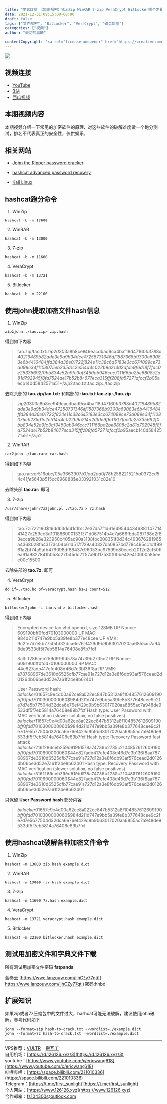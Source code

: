 ```yaml
---
title: "第033期 【加密解密】WinZip WinRAR 7-zip VeraCrypt BitLocker哪个才是最强的文件加密软件？最强最弱差距3000倍？不服跑个分！"
date: 2021-12-31T09:15:00+08:00
draft: false
tags: ["文件解密", "BitLocker", "VeraCrypt", "磁盘加密"]
categories: ["视频"]
author: "最初的晨曦"

contentCopyright: '<a rel="license noopener" href="https://creativecommons.org/licenses/by-nc-sa/4.0/deed.zh" target="_blank">本文章采用 CC BY-NC-SA 4.0 许可协议</a>'
---
```


![](../../images/033/0.jpg)
	
## 视频连接
- [YouTube](https://www.youtube.com/watch?v=y8p-Jj3yKOs)
- [B站](https://www.bilibili.com/video/BV1bq4y117f5/)
- [西瓜视频](https://www.ixigua.com/7047885231499510280)

## 本期视频内容

本期视频介绍一下常见的加密软件的原理，对这些软件的破解难度做一个跑分测试，排名不代表真正的安全性，仅供娱乐。

## 相关网站

- [John the Ripper password cracker](https://www.openwall.com/john/)

- [hashcat advanced password recovery](https://hashcat.net/hashcat/)

- [Kali Linux](https://www.kali.org/)

## hashcat跑分命令

1. WinZip

`hashcat -b -m 13600`

2. WinRAR

`hashcat -b -m 13000`

3. 7-zip

`hashcat -b -m 11600`

4. VeraCrypt

`hashcat -b -m 13721`

5. Bitlocker

`hashcat -b -m 22100`

## 使用john提取加密文件hash信息

1. WinZip

`zip2john ./tao.zip> zip.hash`

得到如下内容

>tao.zip/tao.txt:$zip2$*0*3*0*3a8b8ce949eacdbad9ca4baf18d47160*b378*8d*40219489b82ade3e9a9b34dce47258731346df1587368b9300a69083e6b4416484ffd384a36e01722f824e11c38c6d5183e3cc674099ce73a099e34f1108075eb235d1c2e514d4c022b9a214d2dfde9f6d18f7fac0e25335692f0bb834e52a9fc3af3450ab946cac711166ba2be6808c2a81d792945f8fa7524de17b52b84677eca315fff208fa57271afccf2b*95aecb140d5842571a51*$/zip2$:tao.txt:tao.zip:./tao.zip

去除头部的 **tao.zip/tao.txt:** 和尾部的 **:tao.txt:tao.zip:./tao.zip**

>$zip2$*0*3*0*3a8b8ce949eacdbad9ca4baf18d47160*b378*8d*40219489b82ade3e9a9b34dce47258731346df1587368b9300a69083e6b4416484ffd384a36e01722f824e11c38c6d5183e3cc674099ce73a099e34f1108075eb235d1c2e514d4c022b9a214d2dfde9f6d18f7fac0e25335692f0bb834e52a9fc3af3450ab946cac711166ba2be6808c2a81d792945f8fa7524de17b52b84677eca315fff208fa57271afccf2b*95aecb140d5842571a51*$/zip2$

2. WinRAR

`rar2john ./tao.rar> rar.hash`


得到如下内容
>tao.rar:$rar5$16$abcf05e3663907b0faa2aa0f78b25822$15$21ba0372cd54c41fe5643b515cc69688$8$e030921031c82e10

去除头部 **tao.rar:** 即可

3. 7-zip

`/usr/share/john/7z2john.pl ./tao.7z > 7z.hash`

得到如下内容
>tao.7z:$7z$2$19$0$$16$ddb3dd41c1b1c2e37da7f1d61e495444$3468811477$144$142$7c259ec3d101866000133f371d067514b4c7a666fbda087188d2f83ecca9b26e323950c405ad90a8188fbc208351f0d34c493676281965a4368028fa43173c04b61d517f729a40327da08574d778c495cc1c1f9961a2bf74a9afb479098df88437e96053bc97599c80eceb2012d2cf50ffea91a9827841b058d27f5f5dc21f57a9bf17530f00be42e410600a85eee00c$155$00

去除头部的 **tao.7z:** 即可

4. VeraCrypt

`dd if=./tao.hc of=veracrypt.hash bs=1 count=512`

5. Bitlocker

`bitlocker2john -i tao.vhd > bitlocker.hash`

得到如下内容

> Encrypted device tao.vhd opened, size 128MB
> UP Nonce: 609190bff0fdd70103000000
> UP MAC: 984d211d747e9bb5a39fe8b377648cee
> UP VMK: 9c2fe7d7e5b77504d32dca6e76ef429d9b9b63017020aa6855ac7a948de9533df5f7eb5814a76408e89b7fdf
>
> Salt: f286ceb259d919fd578a74739b2735c2
> RP Nonce: 609190bff0fdd70106000000
> RP MAC: 44e827adb417efe408d46d7c3b136f8a
> RP VMK: a78768967de3610d6525cfb77cae91a727d12a3e8f6db93af576cead2d01264b06be3d52e7a61f24e8b62401
>
> User Password hash:
> $bitlocker$0$16$57c9e4d00a62ce8a022ec847b5312a8f$1048576$12$609190bff0fdd70103000000$60$984d211d747e9bb5a39fe8b377648cee9c2fe7d7e5b77504d32dca6e76ef429d9b9b63017020aa6855ac7a948de9533df5f7eb5814a76408e89b7fdf
> Hash type: User Password with MAC verification (slower solution, no false positives)
> $bitlocker$1$16$57c9e4d00a62ce8a022ec847b5312a8f$1048576$12$609190bff0fdd70103000000$60$984d211d747e9bb5a39fe8b377648cee9c2fe7d7e5b77504d32dca6e76ef429d9b9b63017020aa6855ac7a948de9533df5f7eb5814a76408e89b7fdf
> Hash type: Recovery Password fast attack
> $bitlocker$2$16$f286ceb259d919fd578a74739b2735c2$1048576$12$609190bff0fdd70106000000$60$44e827adb417efe408d46d7c3b136f8aa78768967de3610d6525cfb77cae91a727d12a3e8f6db93af576cead2d01264b06be3d52e7a61f24e8b62401
> Hash type: Recovery Password with MAC verification (slower solution, no false positives)
> $bitlocker$3$16$f286ceb259d919fd578a74739b2735c2$1048576$12$609190bff0fdd70106000000$60$44e827adb417efe408d46d7c3b136f8aa78768967de3610d6525cfb77cae91a727d12a3e8f6db93af576cead2d01264b06be3d52e7a61f24e8b62401

只保留 **User Password hash** 部分内容

> $bitlocker$0$16$57c9e4d00a62ce8a022ec847b5312a8f$1048576$12$609190bff0fdd70103000000$60$984d211d747e9bb5a39fe8b377648cee9c2fe7d7e5b77504d32dca6e76ef429d9b9b63017020aa6855ac7a948de9533df5f7eb5814a76408e89b7fdf

## 使用hashcat破解各种加密文件命令

1. WinZip

`hashcat -m 13600 zip.hash example.dict`

2. WinRAR

`hashcat -m 13000 rar.hash example.dict`

3. 7-zip

`hashcat -m 11600 7z.hash example.dict`

4. VeraCrypt

`hashcat -m 13721 veracrypt.hash example.dict`

5. Bitlocker

`hashcat -m 22100 bitlocker.hash example.dict`

## 测试用加密文件和字典文件下载

所有测试用加密文件密码 **fatpanda**

蓝奏云 [https://wwe.lanzouw.com/ijhCZy77qti]( https://wwe.lanzouw.com/ijhCZy77qti) 密码:hhbd

## 扩展知识

如果zip或者7z压缩包中的文件过大，hashcat可能无法破解，建议使用john破解，参考代码如下

```
john --format=zip hash-to-crack.txt --wordlist=./example.dict
john --format=7z hash-to-crack.txt --wordlist=./example.dict
```

---

VPS推荐：[VULTR](https://www.vultr.com/?ref=9742814)&nbsp;&nbsp;&nbsp;&nbsp;[搬瓦工](https://bwh81.net/aff.php?aff=73687)  
自用机场：[https://d.126126.xyz/3](https://d.126126.xyz/3)  
youtube：[https://www.youtube.com/c/ericwang618](https://www.youtube.com/c/ericwang618)  
哔哩哔哩：[https://space.bilibili.com/221010336](https://space.bilibili.com/221010336)  
Telegram：[https://t.me/first_sunlight](https://t.me/first_sunlight)  
个人网站：[https://www.126126.xyz](https://www.126126.xyz)  
合作邮箱：fs104300@outlook.com